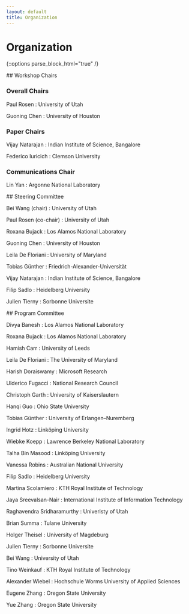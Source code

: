 ```yaml
---
layout: default
title: Organization
---
```


# Organization

{::options parse_block_html="true" /}

<div class="left">
## Workshop Chairs

### Overall Chairs

Paul Rosen
: University of Utah

Guoning Chen
: University of Houston

### Paper Chairs

Vijay Natarajan
: Indian Institute of Science, Bangalore

Federico Iuricich
: Clemson University
  
### Communications Chair
  
Lin Yan
: Argonne National Laboratory




</div>

<div class="right">
## Steering Committee

Bei Wang (chair)
: University of Utah

Paul Rosen (co-chair)
: University of Utah

Roxana Bujack
: Los Alamos National Laboratory
  
Guoning Chen
: University of Houston

Leila De Floriani
: University of Maryland

Tobias Günther
: Friedrich-Alexander-Universität
  
Vijay	Natarajan
: Indian Institute of Science, Bangalore

Filip Sadlo
: Heidelberg University
  
Julien Tierny
: Sorbonne Universite

</div>
<div class="right">
## Program Committee

Divya Banesh
: Los Alamos National Laboratory

Roxana Bujack
: Los Alamos National Laboratory
  
Hamish Carr
: University of Leeds

Leila De Floriani
: The University of Maryland

Harish Doraiswamy
: Microsoft Research
  
Ulderico Fugacci
: National Research Council

Christoph Garth
: University of Kaiserslautern
  
Hanqi Guo
: Ohio State University
  
Tobias Günther
: University of Erlangen–Nuremberg

Ingrid Hotz
: Linköping University
  
Wiebke Koepp
: Lawrence Berkeley National Laboratory
  
Talha Bin Masood
: Linköping University
  
Vanessa Robins
: Australian National University
  
Filip Sadlo
: Heidelberg University
  
Martina Scolamiero
: KTH Royal Institute of Technology

Jaya Sreevalsan-Nair
: International Institute of Information Technology
  
Raghavendra Sridharamurthy
: Univeristy of Utah
  
Brian Summa
: Tulane University
  
Holger Theisel
: University of Magdeburg
  
Julien Tierny
: Sorbonne Universite
  
Bei Wang 
: University of Utah
 
Tino Weinkauf
: KTH Royal Institute of Technology
  
Alexander Wiebel
: Hochschule Worms University of Applied Sciences 
  
Eugene Zhang
: Oregon State University

Yue Zhang
: Oregon State University
 
 
</div>



